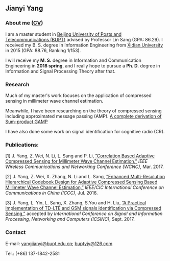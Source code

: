 ## Jianyi Yang
### About me ([CV](https://github.com/CoolYaung/CoolYaung.github.io/blob/master/CV_YANG(6).pdf))

I am a master student in [Beijing University of Posts and Telecommunications (BUPT)](http://english.bupt.edu.cn/content/content.php?p=2_8_16) advised by Professor Lin Sang (GPA: 86.29). I received my B. S. degree in Information Engineering from [Xidian University](http://en.xidian.edu.cn/About_Xidian/Overview.htm) in 2015 (GPA: 88.76, Ranking 1/153).  

I will receive my **M. S.** degree in Information and Communication Engineering in **2018 spring**, and I really hope to pursue a **Ph. D.** degree in Information and Signal Processing Theory after that.


### Research
Much of my master's work focuses on the application of compressed sensing in millimeter wave channel estimation.

Meanwhile, I have been researching on the theory of compressed sensing including approximated message passing (AMP). 
[A complete derivation of Sum-product GAMP](https://github.com/CoolYaung/CoolYaung.github.io/blob/master/A%20Complete%20Derivation%20of%20Sum-product%20Generalized%20Approximate%20Message%20Passing.pdf)

I have also done some work on signal identification for cognitive radio (CR).

### Publications:
[1] J. Yang, Z. Wei, N. Li, L. Sang and P. Li, [”Correlation Based Adaptive Compressed Sensing for Millimeter Wave Channel Estimation,”](https://github.com/CoolYaung/CoolYaung.github.io/blob/master/Correlation%20Based%20Adaptive%20Compressed%20Sensing%20for%20Millimeter%20Wave%20Channel%20Estimation.pdf) _IEEE Wireless Communications and Networking Conference (WCNC)_, Mar. 2017.

[2] J. Yang, Z. Wei, X. Zhang, N. Li and L. Sang, [”Enhanced Multi-Resolution Hierarchical Codebook Design for Adaptive Compressed
Sensing Based Millimeter Wave Channel Estimation,”](https://github.com/CoolYaung/CoolYaung.github.io/blob/master/Enhanced%20multi-resolution%20hierarchical%20codebook%20design%20for%20adaptive%20compressed%20sensing%20based%20millimeter%20wave%20channel%20estimation.pdf) _IEEE/CIC International Conference on Communications in China (ICCC)_, Jul. 2016.

[3] J. Yang, L. Yin, L. Sang, X. Zhang, S.You and H. Liu, [”A Practical Implementation of TD-LTE and GSM signals identification via Compressed Sensing,”](https://github.com/CoolYaung/CoolYaung.github.io/blob/master/A%20Practical%20Implementation%20of%20TD-LTE%20and%20GSM%20signals%20identification%20via%20Compressed%20Sensing.pdf) accepted by _International Conference on Signal and Information Processing, Networking and Computers (ICSINC)_, Sept. 2017.

### Contact
E-mail: yangjianyi@bupt.edu.cn; buptyjy@126.com

Tel.: (+86) 137-1842-2581
